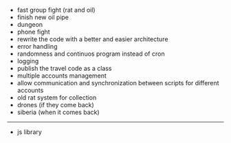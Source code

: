 * fast group fight (rat and oil)
* finish new oil pipe
* dungeon
* phone fight
* rewrite the code with a better and easier architecture
* error handling
* randomness and continuos program instead of cron
* logging
* publish the travel code as a class
* multiple accounts management
* allow communication and synchronization between scripts for different accounts
* old rat system for collection
* drones (if they come back)
* siberia (when it comes back)

---------------------------------
* js library
